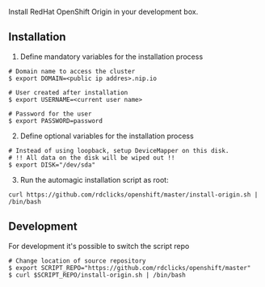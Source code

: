 Install RedHat OpenShift Origin in your development box.

## Installation

1. Define mandatory variables for the installation process

```
# Domain name to access the cluster
$ export DOMAIN=<public ip addres>.nip.io

# User created after installation
$ export USERNAME=<current user name>

# Password for the user
$ export PASSWORD=password
```

2. Define optional variables for the installation process

```
# Instead of using loopback, setup DeviceMapper on this disk.
# !! All data on the disk will be wiped out !!
$ export DISK="/dev/sda"
```

3. Run the automagic installation script as root:

```
curl https://github.com/rdclicks/openshift/master/install-origin.sh | /bin/bash
```

## Development

For development it's possible to switch the script repo

```
# Change location of source repository
$ export SCRIPT_REPO="https://github.com/rdclicks/openshift/master"
$ curl $SCRIPT_REPO/install-origin.sh | /bin/bash
```

